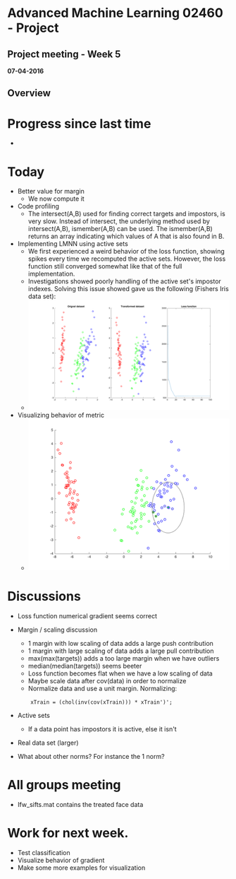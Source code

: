 # Advanced Machine Learning 02460 - Project
## Project meeting - Week 5
**07-04-2016**


## Overview


# Progress since last time
-  

# Today
- Better value for margin
    * We now compute it
- Code profiling
    - The intersect(A,B) used for finding correct targets and impostors, is very slow. Instead of intersect, the underlying method used by intersect(A,B), ismember(A,B) can be used. The ismember(A,B) returns an array indicating which values of A that is also found in B. 
- Implementing LMNN using active sets 
    - We first experienced a weird behavior of the loss function, showing spikes every time we recomputed the active sets. However, the loss function still converged somewhat like that of the full implementation. 
    - Investigations showed poorly handling of the active set's impostor indexes. Solving this issue showed gave us the following (Fishers Iris data set):
    - ![LMNN active]
- Visualizing behavior of metric
    - ![LMNN metric]


# Discussions
- Loss function numerical gradient seems correct

- Margin / scaling discussion
    - 1 margin with low scaling of data adds a large push contribution
    - 1 margin with large scaling of data adds a large pull contribution
    - max(max(targets)) adds a too large margin when we have outliers
    - median(median(targets)) seems beeter
    - Loss function becomes flat when we have a low scaling of data
    - Maybe scale data after cov(data) in order to normalize
    - Normalize data and use a unit margin. Normalizing:
    ```
        xTrain = (chol(inv(cov(xTrain))) * xTrain')';
    ```

- Active sets
    - If a data point has impostors it is active, else it isn't

- Real data set (larger)

- What about other norms? For instance the 1 norm?


# All groups meeting
- lfw_sifts.mat contains the treated face data


# Work for next week. 
- Test classification
- Visualize behavior of gradient
- Make some more examples for visualization 


[LMNN active]: /images/LMNN_v4_fishersiris_w5.png
[LMNN metric]: /images/LMNN_v4_metricplot_w5.png